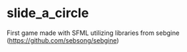 # slide_a_circle
First game made with SFML utilizing libraries from sebgine (https://github.com/sebsong/sebgine)
